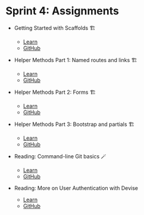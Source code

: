 # Sprint 4: Assignments
- Getting Started with Scaffolds 🏗️
  - [Learn](https://learn.firstdraft.com/lessons/158-getting-started-with-scaffolds)
  - [GitHub](https://github.com/appdev-lessons/getting-started-with-scaffolds)

- Helper Methods Part 1: Named routes and links 🏗️
  - [Learn](https://learn.firstdraft.com/lessons/160-helper-methods-part-1)
  - [GitHub](https://github.com/appdev-lessons/helper-methods-part-1)

- Helper Methods Part 2: Forms 🏗️
  - [Learn](https://learn.firstdraft.com/lessons/161-helper-methods-part-2)
  - [GitHub](https://github.com/appdev-lessons/helper-methods-part-2)

- Helper Methods Part 3: Bootstrap and partials 🏗️
  - [Learn](https://learn.firstdraft.com/lessons/194-helper-methods-part-3)
  - [GitHub](https://github.com/appdev-lessons/helper-methods-part-3)

- Reading: Command-line Git basics 🪄
  - [Learn](https://learn.firstdraft.com/lessons/196-git-cli)
  - [GitHub](https://github.com/appdev-lessons/git-cli)

- Reading: More on User Authentication with Devise
  - [Learn](https://learn.firstdraft.com/lessons/195-authentication-with-devise)
  - [GitHub](https://github.com/appdev-lessons/authentication-with-devise)
